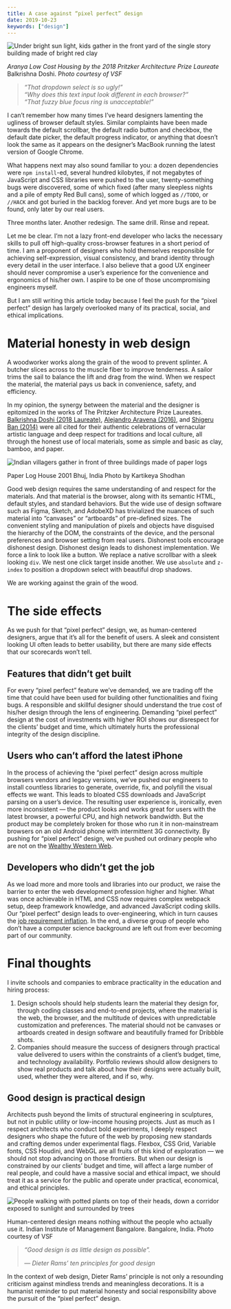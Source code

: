 ```yaml
---
title: A case against “pixel perfect” design
date: 2019-10-23
keywords: ["design"]
---
```


![Under bright sun light, kids gather in the front yard of the single story building made of bright red clay](https://miro.medium.com/v2/resize:fit:1000/1*SDGJrRbvlHlbSGCoGBDaFg.jpeg)

_Aranya Low Cost Housing by the 2018 Pritzker Architecture Prize Laureate_ Balkrishna Doshi. P*hoto courtesy of VSF*

> _“That dropdown select is so ugly!”  
> “Why does this text input look different in each browser?”  
> “That fuzzy blue focus ring is unacceptable!”_

I can’t remember how many times I’ve heard designers lamenting the ugliness of browser default styles. Similar complaints have been made towards the default scrollbar, the default radio button and checkbox, the default date picker, the default progress indicator, or anything that doesn’t look the same as it appears on the designer’s MacBook running the latest version of Google Chrome.

What happens next may also sound familiar to you: a dozen dependencies were `npm install`\-ed, several hundred kilobytes, if not megabytes of JavaScript and CSS libraries were pushed to the user, twenty-something bugs were discovered, some of which fixed (after many sleepless nights and a pile of empty Red Bull cans), some of which logged as `//TODO`, or `//HACK` and got buried in the backlog forever. And yet more bugs are to be found, only later by our real users.

Three months later. Another redesign. The same drill. Rinse and repeat.

Let me be clear. I’m not a lazy front-end developer who lacks the necessary skills to pull off high-quality cross-browser features in a short period of time. I am a proponent of designers who hold themselves responsible for achieving self-expression, visual consistency, and brand identity through every detail in the user interface. I also believe that a good UX engineer should never compromise a user’s experience for the convenience and ergonomics of his/her own. I aspire to be one of those uncompromising engineers myself.

But I am still writing this article today because I feel the push for the “pixel perfect” design has largely overlooked many of its practical, social, and ethical implications.

# Material honesty in web design

A woodworker works along the grain of the wood to prevent splinter. A butcher slices across to the muscle fiber to improve tenderness. A sailor trims the sail to balance the lift and drag from the wind. When we respect the material, the material pays us back in convenience, safety, and efficiency.

In my opinion, the synergy between the material and the designer is epitomized in the works of The Pritzker Architecture Prize Laureates. [Balkrishna Doshi (2018 Laureate)](https://www.pritzkerprize.com/laureates/balkrishna-doshi), [Alejandro Aravena (2016)](https://www.pritzkerprize.com/laureates/2016), and [Shigeru Ban (2014)](https://www.pritzkerprize.com/laureates/2014) were all cited for their authentic celebrations of vernacular artistic language and deep respect for traditions and local culture, all through the honest use of local materials, some as simple and basic as clay, bamboo, and paper.

![Indian villagers gather in front of three buildings made of paper logs](https://miro.medium.com/v2/resize:fit:700/1*xVyI7YigSlBDMwCfuctC9Q.jpeg)

Paper Log House 2001 Bhuj, India Photo by Kartikeya Shodhan

Good web design requires the same understanding of and respect for the materials. And that material is the browser, along with its semantic HTML, default styles, and standard behaviors. But the wide use of design software such as Figma, Sketch, and AdobeXD has trivialized the nuances of such material into “canvases” or “artboards” of pre-defined sizes. The convenient styling and manipulation of pixels and objects have disguised the hierarchy of the DOM, the constraints of the device, and the personal preferences and browser setting from real users. Dishonest tools encourage dishonest design. Dishonest design leads to dishonest implementation. We force a link to look like a button. We replace a native scrollbar with a sleek looking `div`. We nest one click target inside another. We use `absolute` and `z-index` to position a dropdown select with beautiful drop shadows.

We are working against the grain of the wood.

# The side effects

As we push for that “pixel perfect” design, we, as human-centered designers, argue that it’s all for the benefit of users. A sleek and consistent looking UI often leads to better usability, but there are many side effects that our scorecards won’t tell.

## Features that didn’t get built

For every “pixel perfect” feature we’ve demanded, we are trading off the time that could have been used for building other functionalities and fixing bugs. A responsible and skillful designer should understand the true cost of his/her design through the lens of engineering. Demanding “pixel perfect” design at the cost of investments with higher ROI shows our disrespect for the clients’ budget and time, which ultimately hurts the professional integrity of the design discipline.

## Users who can’t afford the latest iPhone

In the process of achieving the “pixel perfect” design across multiple browsers vendors and legacy versions, we’ve pushed our engineers to install countless libraries to generate, override, fix, and polyfill the visual effects we want. This leads to bloated CSS downloads and JavaScript parsing on a user’s device. The resulting user experience is, ironically, even more inconsistent — the product looks and works great for users with the latest browser, a powerful CPU, and high network bandwidth. But the product may be completely broken for those who run it in non-mainstream browsers on an old Android phone with intermittent 3G connectivity. By pushing for “pixel perfect” design, we’ve pushed out ordinary people who are not on the [Wealthy Western Web](https://www.smashingmagazine.com/2017/03/world-wide-web-not-wealthy-western-web-part-1/).

## Developers who didn’t get the job

As we load more and more tools and libraries into our product, we raise the barrier to enter the web development profession higher and higher. What was once achievable in HTML and CSS now requires complex webpack setup, deep framework knowledge, and advanced JavaScript coding skills. Our “pixel perfect” design leads to over-engineering, which in turn causes the [job requirement inflation](https://rachelandrew.co.uk/archives/2019/01/30/html-css-and-our-vanishing-industry-entry-points/). In the end, a diverse group of people who don’t have a computer science background are left out from ever becoming part of our community.

# Final thoughts

I invite schools and companies to embrace practicality in the education and hiring process:

1.  Design schools should help students learn the material they design for, through coding classes and end-to-end projects, where the material is the web, the browser, and the multitude of devices with unpredictable customization and preferences. The material should not be canvases or artboards created in design software and beautifully framed for Dribbble shots.
2.  Companies should measure the success of designers through practical value delivered to users within the constraints of a client’s budget, time, and technology availability. Portfolio reviews should allow designers to show real products and talk about how their designs were actually built, used, whether they were altered, and if so, why.

## Good design is practical design

Architects push beyond the limits of structural engineering in sculptures, but not in public utility or low-income housing projects. Just as much as I respect architects who conduct bold experiments, I deeply respect designers who shape the future of the web by proposing new standards and crafting demos under experimental flags. Flexbox, CSS Grid, Variable fonts, CSS Houdini, and WebGL are all fruits of this kind of exploration — we should not stop advancing on those frontiers. But when our design is constrained by our clients’ budget and time, will affect a large number of real people, and could have a massive social and ethical impact, we should treat it as a service for the public and operate under practical, economical, and ethical principles.

![People walking with potted plants on top of their heads, down a corridor exposed to sunlight and surrounded by trees](https://miro.medium.com/v2/resize:fit:700/1*ZEIvdBG0r5HNYkd3HGRjpw.jpeg)

Human-centered design means nothing without the people who actually use it. Indian Institute of Management Bangalore. Bangalore, India. Photo courtesy of VSF

> _“Good design is as little design as possible”._
>
> _— Dieter Rams’ ten principles for good design_

In the context of web design, Dieter Rams’ principle is not only a resounding criticism against mindless trends and meaningless decorations. It is a humanist reminder to put material honesty and social responsibility above the pursuit of the “pixel perfect” design.
